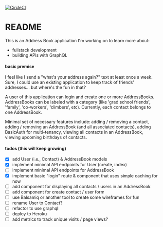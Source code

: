 [![CircleCI](https://circleci.com/gh/cmhnk/snail.svg?style=shield)](https://circleci.com/gh/cmhnk/snail)

# README

This is an Address Book application I'm working on to learn more about:
- fullstack development
- building APIs with GraphQL


#### basic premise

I feel like I send a "what's your address again?" text at least once a week. Sure, I could use an existing application to keep track of friends' addresses... but where's the fun in that?

A user of this application can login and create one or more AddressBooks. AddressBooks can be labeled with a category (like 'grad school friends', 'family', 'co-workers', 'climbers', etc). Currently, each contact belongs to one AddressBook.

Minimal set of necessary features include: adding / removing a contact, adding / removing an AddressBook (and all associated contacts), adding BasicAuth for multi-tenancy, viewing all contacts in an AddressBook, viewing upcoming birthdays of contacts.


#### todos (this will keep growing)

- [x] add User (i.e., Contact) & AddressBook models
- [x] implement minimal API endpoints for User (create, index)
- [ ] implement minimal API endpoints for AddressBook
- [x] implement basic "login" route & component that uses simple caching for now
- [ ] add component for displaying all contacts / users in an AddressBook
- [ ] add component for create contact / user form
- [ ] use Balsamiq or another tool to create some wireframes for fun
- [ ] rename User to Contact?
- [ ] refactor to use graphql
- [ ] deploy to Heroku
- [ ] add metrics to track unique visits / page views?